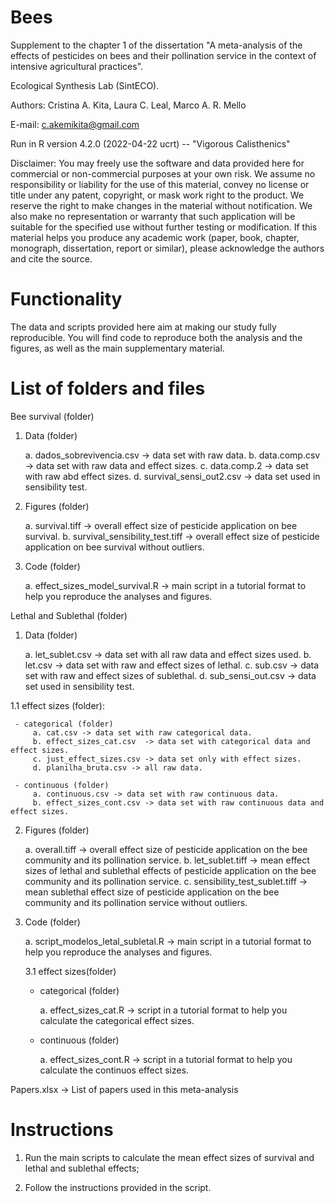 # Bees

Supplement to the chapter 1 of the dissertation "A meta-analysis of the effects of pesticides on bees and their pollination service in the context of intensive agricultural practices".  

Ecological Synthesis Lab (SintECO).

Authors: Cristina A. Kita, Laura C. Leal, Marco A. R. Mello

E-mail: c.akemikita@gmail.com

Run in R version 4.2.0 (2022-04-22 ucrt) -- "Vigorous Calisthenics"

Disclaimer: You may freely use the software and data provided here for commercial or non-commercial purposes at your own risk. We assume no responsibility or liability for the use of this material, convey no license or title under any patent, copyright, or mask work right to the product. We reserve the right to make changes in the material without notification. We also make no representation or warranty that such application will be suitable for the specified use without further testing or modification. If this material helps you produce any academic work (paper, book, chapter, monograph, dissertation, report or similar), please acknowledge the authors and cite the source.

# Functionality 

The data and scripts provided here aim at making our study fully reproducible. You will find code to reproduce both the analysis and the figures, as well as the main supplementary material.

# List of folders and files 

Bee survival (folder)

1. Data (folder)
 
    a. dados_sobrevivencia.csv -> data set with raw data.
    b. data.comp.csv -> data set with raw data and effect sizes.
    c. data.comp.2 -> data set with raw abd effect sizes.
    d. survival_sensi_out2.csv -> data set used in sensibility test. 
 
 2. Figures (folder)
 
    a. survival.tiff -> overall effect size of pesticide application on bee survival.
    b. survival_sensibility_test.tiff -> overall effect size of pesticide application on bee survival without outliers. 
   
 3. Code (folder)

    a. effect_sizes_model_survival.R -> main script in a tutorial format to help you reproduce the analyses and figures.  
   
   

Lethal and Sublethal (folder)

1. Data (folder)
    
    a. let_sublet.csv -> data set with all raw data and effect sizes used. 
    b. let.csv -> data set with raw and effect sizes of lethal.
    c. sub.csv -> data set with raw and effect sizes of sublethal.
    d. sub_sensi_out.csv -> data set used in sensibility test.
     
  1.1 effect sizes (folder):
      
     - categorical (folder)
         a. cat.csv -> data set with raw categorical data.
         b. effect_sizes_cat.csv  -> data set with categorical data and effect sizes. 
         c. just_effect_sizes.csv -> data set only with effect sizes.
         d. planilha_bruta.csv -> all raw data. 
   
     - continuous (folder)
         a. continuous.csv -> data set with raw continuous data. 
         b. effect_sizes_cont.csv -> data set with raw continuous data and effect sizes. 
  
2. Figures (folder)
   
     a. overall.tiff -> overall effect size of pesticide application on the bee community and its pollination service.
     b. let_sublet.tiff -> mean effect sizes of lethal and sublethal effects of pesticide application on the bee community and its pollination service.
     c. sensibility_test_sublet.tiff -> mean sublethal effect size of pesticide application on the bee community and its pollination service without outliers. 

3. Code (folder)
     
     a. script_modelos_letal_subletal.R -> main script in a tutorial format to help you reproduce the analyses and figures.
   
   3.1 effect sizes(folder)
   
      - categorical (folder)
       
         a. effect_sizes_cat.R -> script in a tutorial format to help you calculate the categorical effect sizes.
         
      - continuous (folder)
       
         a. effect_sizes_cont.R -> script in a tutorial format to help you calculate the continuos effect sizes.
         


Papers.xlsx -> List of papers used in this meta-analysis

            
# Instructions 

1. Run the main scripts to calculate the mean effect sizes of survival and lethal and sublethal effects;

2. Follow the instructions provided in the script.


